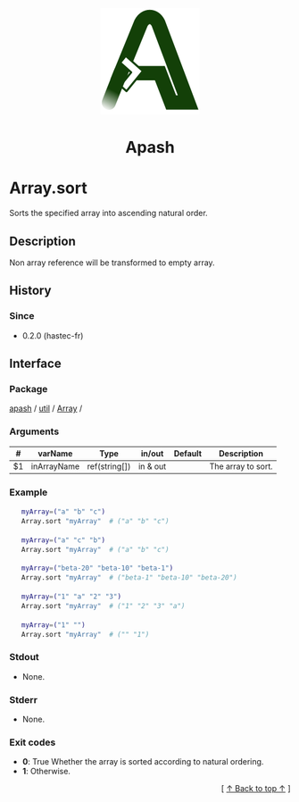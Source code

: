 
<div align='center' id='apash-top'>
  <a href='https://github.com/hastec-fr/apash'>
    <img alt='apash-logo' src='../../../../../../assets/apash-logo.svg'/>
  </a>

  # Apash
</div>


# Array.sort
Sorts the specified array into ascending natural order.
## Description
   Non array reference will be transformed to empty array.

## History
### Since
  * 0.2.0 (hastec-fr)

## Interface
### Package
<!-- apash.packageBegin -->
[apash](../../../apash.md) / [util](../../util.md) / [Array](../Array.md) / 
<!-- apash.packageEnd -->

### Arguments
 | #      | varName        | Type          | in/out   | Default    | Description                           |
 |--------|----------------|---------------|----------|------------|---------------------------------------|
 | $1     | inArrayName    | ref(string[]) | in & out |            | The array to sort.                    |

### Example
 ```bash
    myArray=("a" "b" "c")
    Array.sort "myArray"  # ("a" "b" "c")

    myArray=("a" "c" "b")
    Array.sort "myArray"  # ("a" "b" "c")

    myArray=("beta-20" "beta-10" "beta-1")
    Array.sort "myArray"  # ("beta-1" "beta-10" "beta-20")

    myArray=("1" "a" "2" "3")
    Array.sort "myArray"  # ("1" "2" "3" "a")
   
    myArray=("1" "")
    Array.sort "myArray"  # ("" "1")
 ```

### Stdout
  * None.
### Stderr
  * None.

### Exit codes
  * **0**: True Whether the array is sorted according to natural ordering.
  * **1**: Otherwise.

  <div align='right'>[ <a href='#apash-top'>↑ Back to top ↑</a> ]</div>

